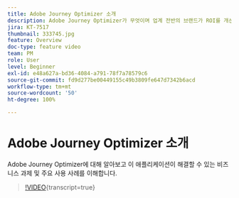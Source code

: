 ```yaml
---
title: Adobe Journey Optimizer 소개
description: Adobe Journey Optimizer가 무엇이며 업계 전반의 브랜드가 ROI를 개선하고 주요 마케팅 과제를 해결하는 데 어떻게 도움이 되었는지 알아봅니다.
jira: KT-7517
thumbnail: 333745.jpg
feature: Overview
doc-type: feature video
team: PM
role: User
level: Beginner
exl-id: e48a627a-bd36-4084-a791-78f7a78579c6
source-git-commit: fd9d277be00449155c49b3809fe647d7342b6acd
workflow-type: tm+mt
source-wordcount: '50'
ht-degree: 100%

---
```


# Adobe Journey Optimizer 소개

Adobe Journey Optimizer에 대해 알아보고 이 애플리케이션이 해결할 수 있는 비즈니스 과제 및 주요 사용 사례를 이해합니다.

>[!VIDEO](https://video.tv.adobe.com/v/333745?quality=12&learn=on){transcript=true}

  <br>
